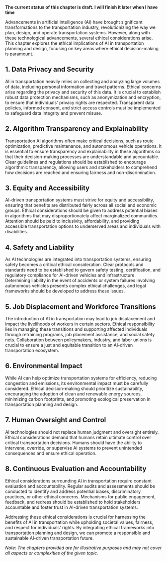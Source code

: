 **The current status of this chapter is draft. I will finish it later when I have time**

Advancements in artificial intelligence (AI) have brought significant transformations to the transportation industry, revolutionizing the way we plan, design, and operate transportation systems. However, along with these technological advancements, several ethical considerations arise. This chapter explores the ethical implications of AI in transportation planning and design, focusing on key areas where ethical decision-making is paramount.

**1. Data Privacy and Security**
--------------------------------

AI in transportation heavily relies on collecting and analyzing large volumes of data, including personal information and travel patterns. Ethical concerns arise regarding the privacy and security of this data. It is crucial to establish robust data protection mechanisms, such as anonymization and encryption, to ensure that individuals' privacy rights are respected. Transparent data policies, informed consent, and strict access controls must be implemented to safeguard data integrity and prevent misuse.

**2. Algorithm Transparency and Explainability**
------------------------------------------------

Transportation AI algorithms often make critical decisions, such as route optimization, predictive maintenance, and autonomous vehicle operations. It is essential to ensure transparency and explainability in these algorithms so that their decision-making processes are understandable and accountable. Clear guidelines and regulations should be established to encourage algorithmic transparency, allowing users and stakeholders to comprehend how decisions are reached and ensuring fairness and non-discrimination.

**3. Equity and Accessibility**
-------------------------------

AI-driven transportation systems must strive for equity and accessibility, ensuring that benefits are distributed fairly across all social and economic groups. Ethical considerations should be given to address potential biases in algorithms that may disproportionately affect marginalized communities. Attention should be paid to inclusivity, affordability, and providing accessible transportation options to underserved areas and individuals with disabilities.

**4. Safety and Liability**
---------------------------

As AI technologies are integrated into transportation systems, ensuring safety becomes a critical ethical consideration. Clear protocols and standards need to be established to govern safety testing, certification, and regulatory compliance for AI-driven vehicles and infrastructure. Determining liability in the event of accidents or system failures involving autonomous vehicles presents complex ethical challenges, and legal frameworks should be developed to address these issues.

**5. Job Displacement and Workforce Transitions**
-------------------------------------------------

The introduction of AI in transportation may lead to job displacement and impact the livelihoods of workers in certain sectors. Ethical responsibility lies in managing these transitions and supporting affected individuals through retraining programs, job placement assistance, and social safety nets. Collaboration between policymakers, industry, and labor unions is crucial to ensure a just and equitable transition to an AI-driven transportation ecosystem.

**6. Environmental Impact**
---------------------------

While AI can help optimize transportation systems for efficiency, reducing congestion and emissions, its environmental impact must be carefully considered. Ethical decision-making should prioritize sustainability, encouraging the adoption of clean and renewable energy sources, minimizing carbon footprints, and promoting ecological preservation in transportation planning and design.

**7. Human Oversight and Control**
----------------------------------

AI technologies should not replace human judgment and oversight entirely. Ethical considerations demand that humans retain ultimate control over critical transportation decisions. Humans should have the ability to intervene, override, or supervise AI systems to prevent unintended consequences and ensure ethical operation.

**8. Continuous Evaluation and Accountability**
-----------------------------------------------

Ethical considerations surrounding AI in transportation require constant evaluation and accountability. Regular audits and assessments should be conducted to identify and address potential biases, discriminatory practices, or other ethical concerns. Mechanisms for public engagement, feedback, and redress should be established to hold stakeholders accountable and foster trust in AI-driven transportation systems.

Addressing these ethical considerations is crucial for harnessing the benefits of AI in transportation while upholding societal values, fairness, and respect for individuals' rights. By integrating ethical frameworks into transportation planning and design, we can promote a responsible and sustainable AI-driven transportation future.

*Note: The chapters provided are for illustrative purposes and may not cover all aspects or complexities of the given topic.*
